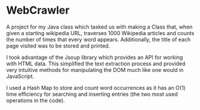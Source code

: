 # WebCrawler

A project for my Java class which tasked us with making a Class that, when given a starting wikipedia URL, traverses 1000 Wikipedia articles and counts the number of times that every word appears.  Additionally, the title of each page visited was to be stored and printed. 

I took advantage of the Jsoup library which provides an API for working with HTML data.  This simplified the text extraction process and provided very intuitive methods for manipulating the DOM much like one would in JavaScript. 

I used a Hash Map to store and count word occurrences  as it has an O(1) time efficiency for searching and inserting entries (the two most used operations in the code).  
